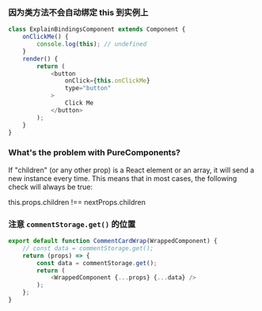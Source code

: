 ### 因为类方法不会自动绑定 this 到实例上

```js
class ExplainBindingsComponent extends Component {
    onClickMe() {
        console.log(this); // undefined
    }
    render() {
        return (
            <button
                onClick={this.onClickMe}
                type="button"
            >
                Click Me
            </button>
        );
    }
}
```

### What's the problem with PureComponents?
If "children" (or any other prop) is a React element or an array, it will send a new instance every time. This means that in most cases, the following check will always be true:

this.props.children !== nextProps.children


###  注意 `commentStorage.get()` 的位置

```js 
export default function CommentCardWrap(WrappedComponent) {
    // const data = commentStorage.get();
    return (props) => {
        const data = commentStorage.get();
        return (
            <WrappedComponent {...props} {...data} />
        );
    };
}
```